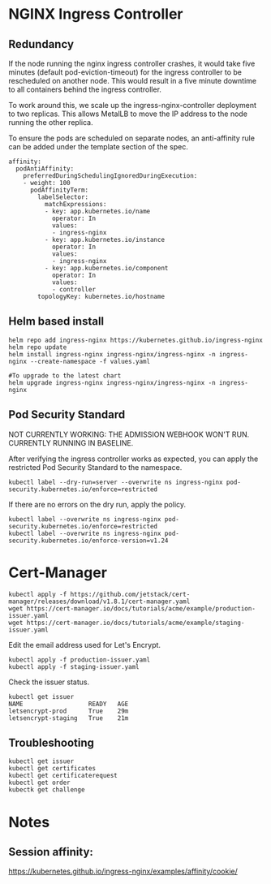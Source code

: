 # NGINX Ingress Controller

## Redundancy 
If the node running the nginx ingress controller crashes, it would take five minutes (default pod-eviction-timeout) for the ingress controller to be rescheduled on another node. This would result in a five minute downtime to all containers behind the ingress controller.  

To work around this, we scale up the ingress-nginx-controller deployment to two replicas. This allows MetalLB to move the IP address to the node running the other replica.  

To ensure the pods are scheduled on separate nodes, an anti-affinity rule can be added under the template section of the spec.  
```
affinity: 
  podAntiAffinity:
    preferredDuringSchedulingIgnoredDuringExecution:
    - weight: 100
      podAffinityTerm:
        labelSelector:
          matchExpressions:
          - key: app.kubernetes.io/name
            operator: In
            values:
            - ingress-nginx
          - key: app.kubernetes.io/instance
            operator: In
            values:
            - ingress-nginx
          - key: app.kubernetes.io/component
            operator: In
            values:
            - controller
        topologyKey: kubernetes.io/hostname
```
## Helm based install
```
helm repo add ingress-nginx https://kubernetes.github.io/ingress-nginx
helm repo update
helm install ingress-nginx ingress-nginx/ingress-nginx -n ingress-nginx --create-namespace -f values.yaml

#To upgrade to the latest chart
helm upgrade ingress-nginx ingress-nginx/ingress-nginx -n ingress-nginx
```

## Pod Security Standard
NOT CURRENTLY WORKING: THE ADMISSION WEBHOOK WON'T RUN. CURRENTLY RUNNING IN BASELINE.

After verifying the ingress controller works as expected, you can apply the restricted Pod Security Standard to the namespace.
```
kubectl label --dry-run=server --overwrite ns ingress-nginx pod-security.kubernetes.io/enforce=restricted
```
If there are no errors on the dry run, apply the policy.
```
kubectl label --overwrite ns ingress-nginx pod-security.kubernetes.io/enforce=restricted
kubectl label --overwrite ns ingress-nginx pod-security.kubernetes.io/enforce-version=v1.24
```

# Cert-Manager
```
kubectl apply -f https://github.com/jetstack/cert-manager/releases/download/v1.8.1/cert-manager.yaml
wget https://cert-manager.io/docs/tutorials/acme/example/production-issuer.yaml
wget https://cert-manager.io/docs/tutorials/acme/example/staging-issuer.yaml
```
Edit the email address used for Let's Encrypt.  
```
kubectl apply -f production-issuer.yaml
kubectl apply -f staging-issuer.yaml
```
Check the issuer status.  
```
kubectl get issuer
NAME                  READY   AGE
letsencrypt-prod      True    29m
letsencrypt-staging   True    21m
```

## Troubleshooting
```
kubectl get issuer
kubectl get certificates
kubectl get certificaterequest
kubectl get order
kubectk get challenge
```

# Notes
## Session affinity:
https://kubernetes.github.io/ingress-nginx/examples/affinity/cookie/
